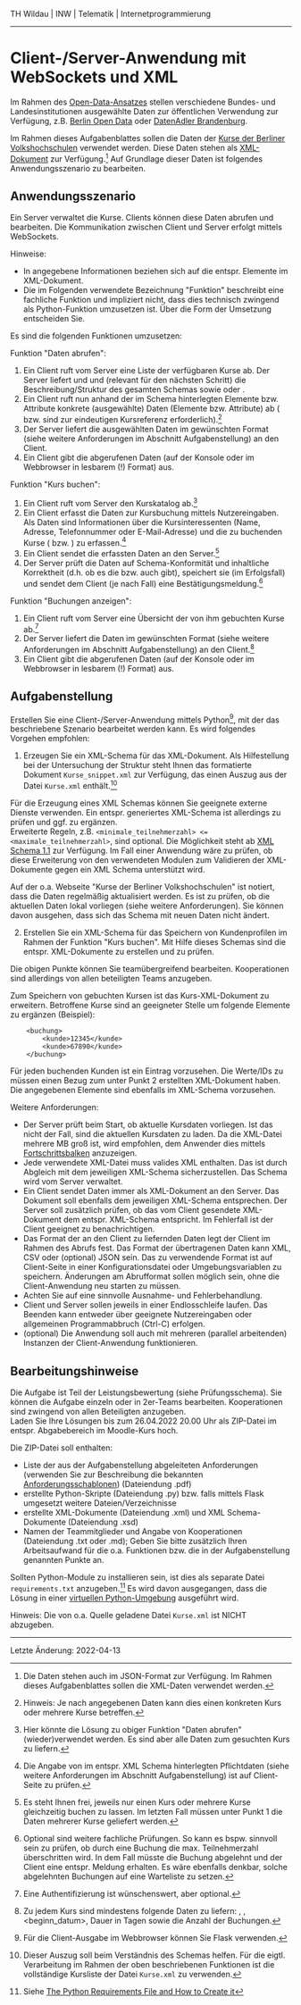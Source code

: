 TH Wildau | INW | Telematik | Internetprogrammierung

---

Client-/Server-Anwendung mit WebSockets und XML
===============================================


Im Rahmen des [Open-Data-Ansatzes](https://de.wikipedia.org/wiki/Open_Data) stellen verschiedene Bundes- und Landesinstitutionen ausgewählte Daten zur öffentlichen Verwendung zur Verfügung, z.B. [Berlin Open Data](https://daten.berlin.de/) oder [DatenAdler Brandenburg](https://datenadler.de/).  

Im Rahmen dieses Aufgabenblattes sollen die Daten der [Kurse der Berliner Volkshochschulen](https://daten.berlin.de/datensaetze/kurse-der-berliner-volkshochschulen) verwendet werden. Diese Daten stehen als [XML-Dokument](https://vhsit.berlin.de/VHSKURSE/OpenData/Kurse.xml) zur Verfügung.[^1] Auf Grundlage dieser Daten ist folgendes Anwendungsszenario zu bearbeiten.  

[^1]: Die Daten stehen auch im JSON-Format zur Verfügung. Im Rahmen dieses Aufgabenblattes sollen die XML-Daten verwendet werden.


Anwendungsszenario
------------------

Ein Server verwaltet die Kurse. Clients können diese Daten abrufen und bearbeiten. Die Kommunikation zwischen Client und Server erfolgt mittels WebSockets.  

Hinweise:  

- In <Klammern> angegebene Informationen beziehen sich auf die entspr. Elemente im XML-Dokument.  
- Die im Folgenden verwendete Bezeichnung "Funktion" beschreibt eine fachliche Funktion und impliziert nicht, dass dies technisch zwingend als Python-Funktion umzusetzen ist. Über die Form der Umsetzung entscheiden Sie.  


Es sind die folgenden Funktionen umzusetzen:

Funktion "Daten abrufen":  

1. Ein Client ruft vom Server eine Liste der verfügbaren Kurse ab. Der Server liefert <name> und <untertitel> und (relevant für den nächsten Schritt) die Beschreibung/Struktur des gesamten Schemas sowie <guid> oder <nummer>.  
2. Ein Client ruft nun anhand der im Schema hinterlegten Elemente bzw. Attribute konkrete (ausgewählte) Daten (Elemente bzw. Attribute) ab (<guid> bzw. <nummer> sind zur eindeutigen Kursreferenz erforderlich).[^2]  
3. Der Server liefert die ausgewählten Daten im gewünschten Format (siehe weitere Anforderungen im Abschnitt Aufgabenstellung) an den Client.  
4. Ein Client gibt die abgerufenen Daten (auf der Konsole oder im Webbrowser in lesbarem (!) Format) aus.  

[^2]: Hinweis: Je nach angegebenen Daten kann dies einen konkreten Kurs oder mehrere Kurse betreffen.


Funktion "Kurs buchen":  

1. Ein Client ruft vom Server den Kurskatalog ab.[^3]  
2. Ein Client erfasst die Daten zur Kursbuchung mittels Nutzereingaben.  
   Als Daten sind Informationen über die Kursinteressenten (Name, Adresse, Telefonnummer oder E-Mail-Adresse) und die zu buchenden Kurse (<guid> bzw. <nummer>) zu erfassen.[^4]  
3. Ein Client sendet die erfassten Daten an den Server.[^5]  
4. Der Server prüft die Daten auf Schema-Konformität und inhaltliche Korrektheit (d.h. ob es die <guid> bzw. <nummer> auch gibt), speichert sie (im Erfolgsfall) und sendet dem Client (je nach Fall) eine Bestätigungsmeldung.[^6]  

[^3]: Hier könnte die Lösung zu obiger Funktion "Daten abrufen" (wieder)verwendet werden. Es sind aber alle Daten zum gesuchten Kurs zu liefern.  
[^4]: Die Angabe von im entspr. XML Schema hinterlegten Pflichtdaten (siehe weitere Anforderungen im Abschnitt Aufgabenstellung) ist auf Client-Seite zu prüfen.  
[^5]: Es steht Ihnen frei, jeweils nur einen Kurs oder mehrere Kurse gleichzeitig buchen zu lassen. Im letzten Fall müssen unter Punkt 1 die Daten mehrerer Kurse geliefert werden.  
[^6]: Optional sind weitere fachliche Prüfungen. So kann es bspw. sinnvoll sein zu prüfen, ob durch eine Buchung die max. Teilnehmerzahl überschritten wird. In dem Fall müsste die Buchung abgelehnt und der Client eine entspr. Meldung erhalten. 
Es wäre ebenfalls denkbar, solche abgelehnten Buchungen auf eine Warteliste zu setzen.  


Funktion "Buchungen anzeigen":  

1. Ein Client ruft vom Server eine Übersicht der von ihm gebuchten Kurse ab.[^7]  
2. Der Server liefert die Daten im gewünschten Format (siehe weitere Anforderungen im Abschnitt Aufgabenstellung) an den Client.[^8]  
3. Ein Client gibt die abgerufenen Daten (auf der Konsole oder im Webbrowser in lesbarem (!) Format) aus.  

[^7]: Eine Authentifizierung ist wünschenswert, aber optional.  
[^8]: Zu jedem Kurs sind mindestens folgende Daten zu liefern: <name>, <untertitel>, <beginn_datum>, Dauer in Tagen sowie die Anzahl der Buchungen.  


Aufgabenstellung
----------------

Erstellen Sie eine Client-/Server-Anwendung mittels Python[^9], mit der das beschriebene Szenario bearbeitet werden kann. Es wird folgendes Vorgehen empfohlen:  

1. Erzeugen Sie ein XML-Schema für das XML-Dokument. Als Hilfestellung bei der Untersuchung der Struktur steht Ihnen das formatierte Dokument `Kurse_snippet.xml` zur Verfügung, das einen Auszug aus der Datei `Kurse.xml` enthält.[^10]  

Für die Erzeugung eines XML Schemas können Sie geeignete externe Dienste verwenden. Ein entspr. generiertes XML-Schema ist allerdings zu prüfen und ggf. zu ergänzen.  
Erweiterte Regeln, z.B. `<minimale_teilnehmerzahl> <= <maximale_teilnehmerzahl>`, sind optional. Die Möglichkeit steht ab [XML Schema 1.1](https://www.w3.org/TR/xmlschema11-1/#cAssertions) zur Verfügung. Im Fall einer Anwendung wäre zu prüfen, ob diese Erweiterung von den verwendeten Modulen zum Validieren der XML-Dokumente gegen ein XML Schema unterstützt wird.  

Auf der o.a. Webseite "Kurse der Berliner Volkshochschulen" ist notiert, dass die Daten regelmäßig aktualisiert werden. Es ist zu prüfen, ob die aktuellen Daten lokal vorliegen (siehe weitere Anforderungen). Sie können davon ausgehen, dass sich das Schema mit neuen Daten nicht ändert.  

2. Erstellen Sie ein XML-Schema für das Speichern von Kundenprofilen im Rahmen der Funktion "Kurs buchen". Mit Hilfe dieses Schemas sind die entspr. XML-Dokumente zu erstellen und zu prüfen.  


Die obigen Punkte können Sie teamübergreifend bearbeiten. Kooperationen sind allerdings von allen beteiligten Teams anzugeben.  

Zum Speichern von gebuchten Kursen ist das Kurs-XML-Dokument zu erweitern. Betroffene Kurse sind an geeigneter Stelle um folgende Elemente zu ergänzen (Beispiel):  

        <buchung>
            <kunde>12345</kunde>
            <kunde>67890</kunde>
        </buchung>

Für jeden buchenden Kunden ist ein Eintrag vorzusehen. Die Werte/IDs zu <kunde> müssen einen Bezug zum unter Punkt 2 erstellten XML-Dokument haben. Die angegebenen Elemente sind ebenfalls im XML-Schema vorzusehen.  


Weitere Anforderungen:  

- Der Server prüft beim Start, ob aktuelle Kursdaten vorliegen. Ist das nicht der Fall, sind die aktuellen Kursdaten zu laden. Da die XML-Datei mehrere MB groß ist, wird empfohlen, dem Anwender dies mittels [Fortschrittsbalken](https://www.geeksforgeeks.org/progress-bars-in-python/) anzuzeigen.  
- Jede verwendete XML-Datei muss valides XML enthalten. Das ist durch Abgleich mit dem jeweiligen XML-Schema sicherzustellen. Das Schema wird vom Server verwaltet.  
- Ein Client sendet Daten immer als XML-Dokument an den Server. Das Dokument soll ebenfalls dem jeweiligen XML-Schema entsprechen. Der Server soll zusätzlich prüfen, ob das vom Client gesendete XML-Dokument dem entspr. XML-Schema entspricht. Im Fehlerfall ist der Client geeignet zu benachrichtigen.  
- Das Format der an den Client zu liefernden Daten legt der Client im Rahmen des Abrufs fest. Das Format der übertragenen Daten kann XML, CSV oder (optional) JSON sein. Das zu verwendende Format ist auf Client-Seite in einer Konfigurationsdatei oder Umgebungsvariablen zu speichern. Änderungen am Abrufformat sollen möglich sein, ohne die Client-Anwendung neu starten zu müssen.  
- Achten Sie auf eine sinnvolle Ausnahme- und Fehlerbehandlung.  
- Client und Server sollen jeweils in einer Endlosschleife laufen. Das Beenden kann entweder über geeignete Nutzereingaben oder allgemeinen Programmabbruch (Ctrl-C) erfolgen.  
- (optional) Die Anwendung soll auch mit mehreren (parallel arbeitenden) Instanzen der Client-Anwendung funktionieren.  

[^9]: Für die Client-Ausgabe im Webbrowser können Sie Flask verwenden.  
[^10]: Dieser Auszug soll beim Verständnis des Schemas helfen. Für die eigtl. Verarbeitung im Rahmen der oben beschriebenen Funktionen ist die vollständige Kursliste der Datei `Kurse.xml` zu verwenden.  


Bearbeitungshinweise
--------------------

Die Aufgabe ist Teil der Leistungsbewertung (siehe Prüfungsschema). Sie können die Aufgabe einzeln oder in 2er-Teams bearbeiten. Kooperationen sind zwingend von allen Beteiligten anzugeben.  
Laden Sie Ihre Lösungen bis zum 26.04.2022 20.00 Uhr als ZIP-Datei im entspr. Abgabebereich im Moodle-Kurs hoch.  

Die ZIP-Datei soll enthalten:  

- Liste der aus der Aufgabenstellung abgeleiteten Anforderungen (verwenden Sie zur Beschreibung die bekannten [Anforderungsschablonen](https://blog.sophist.de/2018/03/28/anforderungsschablonen-der-master-plan-fuer-gute-anforderungen/)) (Dateiendung .pdf)
- erstellte Python-Skripte (Dateiendung .py) bzw. falls mittels Flask umgesetzt weitere Dateien/Verzeichnisse  
- erstellte XML-Dokumente (Dateiendung .xml) und XML Schema-Dokumente (Dateiendung .xsd)  
- Namen der Teammitglieder und Angabe von Kooperationen (Dateiendung .txt oder .md); Geben Sie bitte zusätzlich Ihren Arbeitsaufwand für die o.a. Funktionen bzw. die in der Aufgabenstellung genannten Punkte an.  

Sollten Python-Module zu installieren sein, ist dies als separate Datei `requirements.txt` anzugeben.[^11] Es wird davon ausgegangen, dass die Lösung in einer [virtuellen Python-Umgebung](https://docs.python.org/3/tutorial/venv.html) ausgeführt wird.  

Hinweis: Die von o.a. Quelle geladene Datei `Kurse.xml` ist NICHT abzugeben.  

[^11]: Siehe [The Python Requirements File and How to Create it](https://learnpython.com/blog/python-requirements-file/)


---

Letzte Änderung: 2022-04-13

